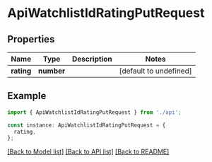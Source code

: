 # ApiWatchlistIdRatingPutRequest

## Properties

| Name       | Type       | Description | Notes                  |
| ---------- | ---------- | ----------- | ---------------------- |
| **rating** | **number** |             | [default to undefined] |

## Example

```typescript
import { ApiWatchlistIdRatingPutRequest } from './api';

const instance: ApiWatchlistIdRatingPutRequest = {
  rating,
};
```

[[Back to Model list]](../README.md#documentation-for-models) [[Back to API list]](../README.md#documentation-for-api-endpoints) [[Back to README]](../README.md)

